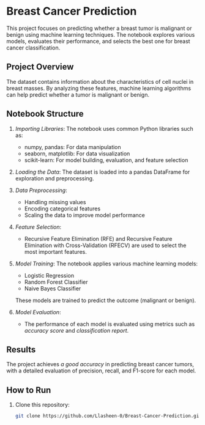 # Breast Cancer Prediction

This project focuses on predicting whether a breast tumor is malignant or benign using machine learning techniques. The notebook explores various models, evaluates their performance, and selects the best one for breast cancer classification.

## Project Overview

The dataset contains information about the characteristics of cell nuclei in breast masses. By analyzing these features, machine learning algorithms can help predict whether a tumor is malignant or benign.

## Notebook Structure

1. *Importing Libraries*: 
   The notebook uses common Python libraries such as:
   - numpy, pandas: For data manipulation
   - seaborn, matplotlib: For data visualization
   - scikit-learn: For model building, evaluation, and feature selection

2. *Loading the Data*: 
   The dataset is loaded into a pandas DataFrame for exploration and preprocessing.

3. *Data Preprocessing*:
   - Handling missing values
   - Encoding categorical features
   - Scaling the data to improve model performance

4. *Feature Selection*:
   - Recursive Feature Elimination (RFE) and Recursive Feature Elimination with Cross-Validation (RFECV) are used to select the most important features.

5. *Model Training*:
   The notebook applies various machine learning models:
   - Logistic Regression
   - Random Forest Classifier
   - Naive Bayes Classifier
   
   These models are trained to predict the outcome (malignant or benign).

6. *Model Evaluation*:
   - The performance of each model is evaluated using metrics such as *accuracy score* and *classification report*.

## Results

The project achieves *a good accuracy* in predicting breast cancer tumors, with a detailed evaluation of precision, recall, and F1-score for each model.

## How to Run

1. Clone this repository:

   ```bash
   git clone https://github.com/Llasheen-0/Breast-Cancer-Prediction.git

